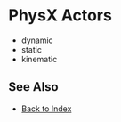 # PhysX Actors

<!-- PAGE IS TODO -->

* dynamic
* static
* kinematic

## See Also

* [Back to Index](../../index.md)
